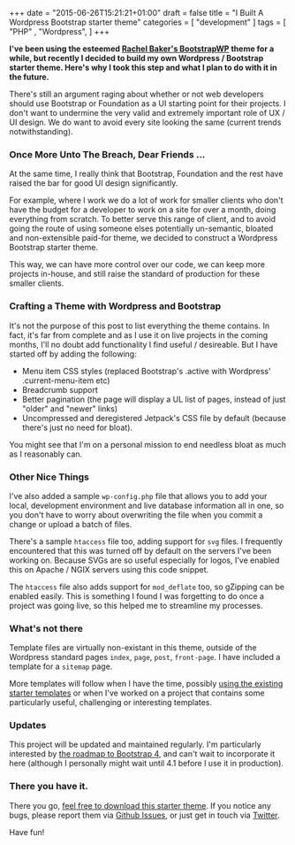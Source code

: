 +++
date = "2015-06-26T15:21:21+01:00"
draft = false
title = "I Built A Wordpress Bootstrap starter theme"
categories = [
  "development"
]
tags = [ 
    "PHP" ,
    "Wordpress", 
]
+++

**I've been using the esteemed [Rachel Baker's BootstrapWP](https://github.com/rachelbaker/bootstrapwp-Twitter-Bootstrap-for-WordPress/tree/bootstrap3 "Rachel Baker's BootstrapWP on GitHub") theme for a while, but recently I decided to build my own Wordpress / Bootstrap starter theme. Here's why I took this step and what I plan to do with it in the future.**

There's still an argument raging about whether or not web developers should use Bootstrap or Foundation as a UI starting point for their projects. I don't want to undermine the very valid and extremely important role of UX / UI design. We do want to avoid every site looking the same (current trends notwithstanding).

### Once More Unto The Breach, Dear Friends ...

At the same time, I really think that Bootstrap, Foundation and the rest have raised the bar for good UI design significantly.

For example, where I work we do a lot of work for smaller clients who don't have the budget for a developer to work on a site for over a month, doing everything from scratch. To better serve this range of client, and to avoid going the route of using someone elses potentially un-semantic, bloated and non-extensible paid-for theme, we decided to construct a Wordpress Bootstrap starter theme.

This way, we can have more control over our code, we can keep more projects in-house, and still raise the standard of production for these smaller clients.

### Crafting a Theme with Wordpress and Bootstrap

It's not the purpose of this post to list everything the theme contains. In fact, it's far from complete and as I use it on live projects in the coming months, I'll no doubt add functionality I find useful / desireable. But I have started off by adding the following:

- Menu item CSS styles (replaced Bootstrap's .active with Wordpress' .current-menu-item etc)
- Breadcrumb support
- Better pagination (the page will display a UL list of pages, instead of just "older" and "newer" links)
- Uncompressed and deregistered Jetpack's CSS file by default (because there's just no need for bloat).

You might see that I'm on a personal mission to end needless bloat as much as I reasonably can.

### Other Nice Things

I've also added a sample `wp-config.php` file that allows you to add your local, development environment and live database information all in one, so you don't have to worry about overwriting the file when you commit a change or upload a batch of files.

There's a sample `htaccess` file too, adding support for `svg` files. I frequently encountered that this was turned off by default on the servers I've been working on. Because SVGs are so useful especially for logos, I've enabled this on Apache / NGIX servers using this code snippet.

The `htaccess` file also adds support for `mod_deflate` too, so gZipping can be enabled easily. This is something I found I was forgetting to do once a project was going live, so this helped me to streamline my processes.

### What's not there

Template files are virtually non-existant in this theme, outside of the Wordpress standard pages `index`, `page`, `post`, `front-page`. I have included a template for a `sitemap` page.

More templates will follow when I have the time, possibly [using the existing starter templates](http://getbootstrap.com/getting-started/#examples "example pages constructed with Bootstrap") or when I've worked on a project that contains some particularly useful, challenging or interesting templates.

### Updates

This project will be updated and maintained regularly. I'm particularly interested by [the roadmap to Bootstrap 4](http://blog.getbootstrap.com/2014/10/29/bootstrap-3-3-0-released/ "Bootstrap blog post containing info about Bootstrap 4"), and can't wait to incorporate it here (although I personally might wait until 4.1 before I use it in production).

### There you have it.

There you go, [feel free to download this starter theme](https://github.com/endymion1818/blazebase/ "Link to Blaze Base starter Wordpress theme"). If you notice any bugs, please report them via [Github Issues](https://github.com/endymion1818/blazebase "GitHub repository for this theme"), or just get in touch via [Twitter](https://twitter.com/muzzlehatch_ "Benjamin Read on Twitter").

Have fun!
